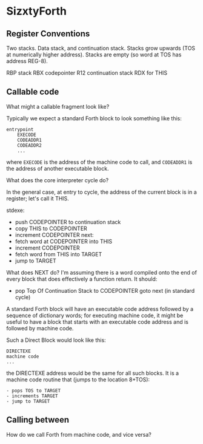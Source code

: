 # SizxtyForth

## Register Conventions

Two stacks.
Data stack, and continuation stack.
Stacks grow upwards (TOS at numerically higher address).
Stacks are empty (so word at TOS has address REG-8).

RBP stack
RBX codepointer
R12 continuation stack
RDX for THIS


## Callable code

What might a callable fragment look like?

Typically we expect a standard Forth block to look something like
this:

    entrypoint
        EXECODE
        CODEADDR1
        CODEADDR2
        ...

where `EXECODE` is the address of the machine code to call, and
`CODEADDR1` is the address of another executable block.

What does the core interpreter cycle do?

In the general case, at entry to cycle,
the address of the current block is in a register;
let's call it THIS.

stdexe:
- push CODEPOINTER to continuation stack
- copy THIS to CODEPOINTER
- increment CODEPOINTER
next:
- fetch word at CODEPOINTER into THIS
- increment CODEPOINTER
- fetch word from THIS into TARGET
- jump to TARGET

What does NEXT do? I'm assuming there is a word compiled onto
the end of every block that does effectively a function return.
It should:

- pop Top Of Continuation Stack to CODEPOINTER
goto next (in standard cycle)

A standard Forth block will have an executable code address
followed by a sequence of dictionary words;
for executing machine code, it might be useful to have
a block that starts with an executable code address and
is followed by machine code.

Such a Direct Block would look like this:

    DIRECTEXE
    machine code
    ...

the DIRECTEXE address would be the same for all such blocks.
It is a machine code routine that (jumps to the location 8+TOS):

    - pops TOS to TARGET
    - increments TARGET
    - jump to TARGET

## Calling between

How do we call Forth from machine code, and vice versa?
